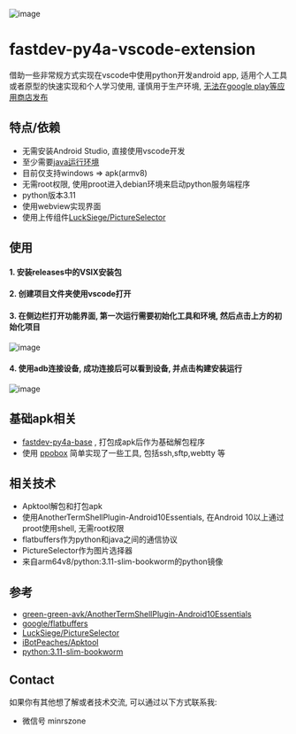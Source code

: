 ![image](https://github.com/user-attachments/assets/7732fc10-34e7-4665-90b5-42eb36533e37)

# fastdev-py4a-vscode-extension
借助一些非常规方式实现在vscode中使用python开发android app, 适用个人工具或者原型的快速实现和个人学习使用, 谨慎用于生产环境, [无法在google play等应用商店发布](https://github.com/green-green-avk/AnotherTermShellPlugin-Android10Essentials)


## 特点/依赖
- 无需安装Android Studio, 直接使用vscode开发
- 至少需要[java运行环境](https://www.java.com/en/download/)
- 目前仅支持windows => apk(armv8)
- 无需root权限, 使用proot进入debian环境来启动python服务端程序
- python版本3.11
- 使用webview实现界面
- 使用上传组件[LuckSiege/PictureSelector](https://github.com/LuckSiege/PictureSelector)



## 使用
#### 1. 安装releases中的VSIX安装包
#### 2. 创建项目文件夹使用vscode打开
#### 3. 在侧边栏打开功能界面, 第一次运行需要初始化工具和环境, 然后点击上方的初始化项目
![image](https://github.com/user-attachments/assets/ae3974f9-c5c1-41ce-aa12-554f60e6e930)
#### 4. 使用adb连接设备, 成功连接后可以看到设备, 并点击构建安装运行
![image](https://github.com/user-attachments/assets/ac5608bd-dca2-473e-837a-f02e13af46ef)

## 基础apk相关
- [fastdev-py4a-base](https://github.com/PurplePotatoTools/fastdev-py4a-base) , 打包成apk后作为基础解包程序
- 使用 [ppobox](https://github.com/PurplePotatoTools/ppobox) 简单实现了一些工具, 包括ssh,sftp,webtty 等

## 相关技术
- Apktool解包和打包apk
- 使用AnotherTermShellPlugin-Android10Essentials, 在Android 10以上通过proot使用shell, 无需root权限
- flatbuffers作为python和java之间的通信协议
- PictureSelector作为图片选择器
- 来自arm64v8/python:3.11-slim-bookworm的python镜像

## 参考
- [green-green-avk/AnotherTermShellPlugin-Android10Essentials](https://github.com/green-green-avk/AnotherTermShellPlugin-Android10Essentials)
- [google/flatbuffers](https://github.com/google/flatbuffers)
- [LuckSiege/PictureSelector](https://github.com/LuckSiege/PictureSelector)
- [iBotPeaches/Apktool](https://github.com/iBotPeaches/Apktool)
- [python:3.11-slim-bookworm](https://hub.docker.com/layers/arm64v8/python/3.11-slim-bookworm/images/sha256-383da0c9c870cbbfca5b55e1283343ddbecf0b2247a0a258ab016d87ed374445)

## Contact
如果你有其他想了解或者技术交流, 可以通过以下方式联系我:
- 微信号 minrszone